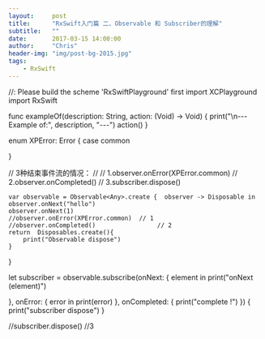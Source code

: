 ```yaml
---
layout:     post
title:      "RxSwift入门篇 二、Observable 和 Subscriber的理解"
subtitle:   ""
date:       2017-03-15 14:00:00
author:     "Chris"
header-img: "img/post-bg-2015.jpg"
tags:
    - RxSwift
---
```


//: Please build the scheme 'RxSwiftPlayground' first
import XCPlayground
import RxSwift

func exampleOf(description: String, action: (Void) -> Void) {
    print("\n--- Example of:", description, "---")
    action()
}

enum XPError: Error {
    case common
    
}

// 3种结束事件流的情况：
//
// 1.observer.onError(XPError.common)
// 2.observer.onCompleted()
// 3.subscriber.dispose()

    var observable = Observable<Any>.create {  observer -> Disposable in
    observer.onNext("hello")
    observer.onNext(1)
    //observer.onError(XPError.common)  // 1
    //observer.onCompleted()                 // 2
    return  Disposables.create(){
        print("Observable dispose")
    }
}


let subscriber = observable.subscribe(onNext: { element in
    print("onNext \(element)")
    
}, onError: { error in
    print(error)
}, onCompleted: { 
    print("complete !")
}) {
    print("subscriber dispose")
}

//subscriber.dispose()      //3



